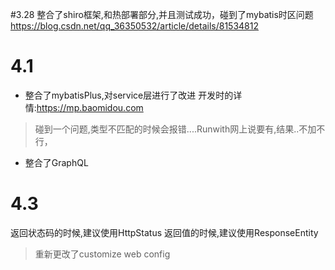 #3.28
整合了shiro框架,和热部署部分,并且测试成功，碰到了mybatis时区问题
https://blog.csdn.net/qq_36350532/article/details/81534812

# 4.1
- 整合了mybatisPlus,对service层进行了改进
开发时的详情:https://mp.baomidou.com
> 碰到一个问题,类型不匹配的时候会报错....Runwith网上说要有,结果..不加不行，
- 整合了GraphQL

# 4.3
返回状态码的时候,建议使用HttpStatus
返回值的时候,建议使用ResponseEntity
>重新更改了customize web config

